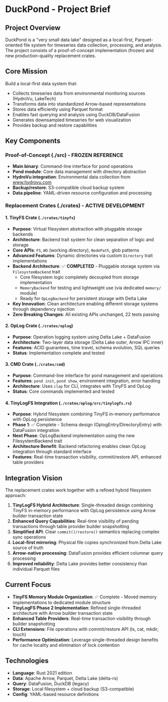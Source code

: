# DuckPond - Project Brief

## Project Overview
DuckPond is a "very small data lake" designed as a local-first, Parquet-oriented file system for timeseries data collection, processing, and analysis. The project consists of a proof-of-concept implementation (frozen) and new production-quality replacement crates.

## Core Mission
Build a local-first data system that:
- Collects timeseries data from environmental monitoring sources (HydroVu, LakeTech)
- Transforms data into standardized Arrow-based representations
- Stores data efficiently using Parquet format
- Enables fast querying and analysis using DuckDB/DataFusion
- Generates downsampled timeseries for web visualization
- Provides backup and restore capabilities

## Key Components

### Proof-of-Concept (./src) - FROZEN REFERENCE
- **Main binary**: Command-line interface for pond operations
- **Pond module**: Core data management with directory abstraction
- **HydroVu integration**: Environmental data collection from www.hydrovu.com
- **Backup/restore**: S3-compatible cloud backup system
- **Data pipeline**: YAML-driven resource configuration and processing

### Replacement Crates (./crates) - ACTIVE DEVELOPMENT

#### 1. TinyFS Crate (`./crates/tinyfs`)
- **Purpose**: Virtual filesystem abstraction with pluggable storage backends
- **Architecture**: Backend trait system for clean separation of logic and storage
- **Core APIs**: `FS`, `WD` (working directory), `NodePath`, glob patterns
- **Advanced Features**: Dynamic directories via custom `Directory` trait implementations
- **Backend Architecture**: ✅ **COMPLETED** - Pluggable storage system via `FilesystemBackend` trait
  - Core filesystem logic completely decoupled from storage implementation
  - `MemoryBackend` for testing and lightweight use (via dedicated `memory/` module)
  - Ready for `OpLogBackend` for persistent storage with Delta Lake
- **Key Innovation**: Clean architecture enabling different storage systems through dependency injection
- **Zero Breaking Changes**: All existing APIs unchanged, 22 tests passing

#### 2. OpLog Crate (`./crates/oplog`) 
- **Purpose**: Operation logging system using Delta Lake + DataFusion
- **Architecture**: Two-layer data storage (Delta Lake outer, Arrow IPC inner)
- **Features**: ACID guarantees, time travel, schema evolution, SQL queries
- **Status**: Implementation complete and tested

#### 3. CMD Crate (`./crates/cmd`)
- **Purpose**: Command-line interface for pond management and operations
- **Features**: `pond init`, `pond show`, environment integration, error handling
- **Architecture**: Uses `clap` for CLI, integrates with TinyFS and OpLog
- **Status**: Core commands implemented and tested

#### 4. TinyLogFS Integration (`./crates/oplog/src/tinylogfs.rs`)
- **Purpose**: Hybrid filesystem combining TinyFS in-memory performance with OpLog persistence
- **Phase 1**: ✅ Complete - Schema design (OplogEntry/DirectoryEntry) with DataFusion integration
- **Next Phase**: OpLogBackend implementation using the new FilesystemBackend trait
- **Architecture Benefit**: Backend refactoring enables clean OpLog integration through standard interface
- **Features**: Real-time transaction visibility, commit/restore API, enhanced table providers

## Integration Vision
The replacement crates work together with a refined hybrid filesystem approach:

1. **TinyLogFS Hybrid Architecture**: Single-threaded design combining TinyFS in-memory performance with OpLog persistence using Arrow builder transaction state
2. **Enhanced Query Capabilities**: Real-time visibility of pending transactions through table provider builder snapshotting
3. **Simplified API**: Clear `commit()/restore()` semantics replacing complex sync operations
4. **Local-first mirroring**: Physical file copies synchronized from Delta Lake source of truth
5. **Arrow-native processing**: DataFusion provides efficient columnar query processing
6. **Improved reliability**: Delta Lake provides better consistency than individual Parquet files

## Current Focus
- **TinyFS Memory Module Organization**: ✅ Complete - Moved memory implementations to dedicated module structure
- **TinyLogFS Phase 2 Implementation**: Refined single-threaded architecture with Arrow builder transaction state
- **Enhanced Table Providers**: Real-time transaction visibility through builder snapshotting
- **CLI Extensions**: File operations with commit/restore API (ls, cat, mkdir, touch)
- **Performance Optimization**: Leverage single-threaded design benefits for cache locality and elimination of lock contention

## Technologies
- **Language**: Rust 2021 edition
- **Data**: Apache Arrow, Parquet, Delta Lake (delta-rs)
- **Query**: DataFusion, DuckDB (legacy)
- **Storage**: Local filesystem + cloud backup (S3-compatible)
- **Config**: YAML-based resource definitions
